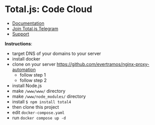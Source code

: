 # Total.js: Code Cloud

- [Documentation](https://docs.totaljs.com)
- [Join Total.js Telegram](https://t.me/totaljs)
- [Support](https://www.totaljs.com/support/)

__Instructions__:

- target DNS of your domains to your server
- install docker
- clone on your server https://github.com/evertramos/nginx-proxy-automation
	- follow step 1
	- follow step 2
- install Node.js
- make `/www/www/` directory
- make `/www/node_modules/` directory
- install `$ npm install total4`
- then clone this project
- edit `docker-compose.yaml`
- run `docker compose up -d`